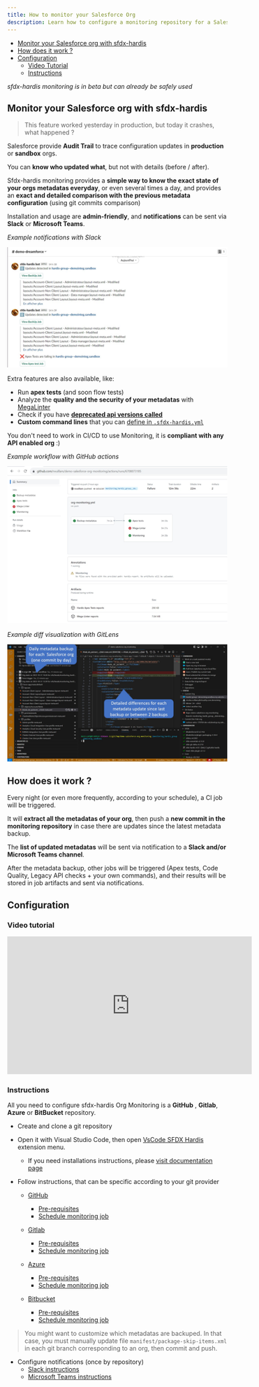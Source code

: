 ```yaml
---
title: How to monitor your Salesforce Org
description: Learn how to configure a monitoring repository for a Salesforce Org, using sfdx-hardis, then how to read reports
---
```

<!-- markdownlint-disable MD013 -->

- [Monitor your Salesforce org with sfdx-hardis](#monitor-your-salesforce-org-with-sfdx-hardis)
- [How does it work ?](#how-does-it-work)
- [Configuration](#configuration)
  - [Video Tutorial](#video-tutorial)
  - [Instructions](#instructions)

_sfdx-hardis monitoring is in beta but can already be safely used_

## Monitor your Salesforce org with sfdx-hardis

> This feature worked yesterday in production, but today it crashes, what happened ?

Salesforce provide **Audit Trail** to trace configuration updates in **production** or **sandbox** orgs.

You can **know who updated what**, but not with details (before / after).

Sfdx-hardis monitoring provides a **simple way to know the exact state of your orgs metadatas everyday**, or even several times a day, and provides an **exact and detailed comparison with the previous metadata configuration** (using git commits comparison)

Installation and usage are **admin-friendly**, and **notifications** can be sent via **Slack** or **Microsoft Teams**.

_Example notifications with Slack_

![](assets/images/screenshot-slack-monitoring.jpg)

Extra features are also available, like:

- Run **apex tests** (and soon flow tests)
- Analyze the **quality and the security of your metadatas** with [MegaLinter](https://megalinter.io/latest/)
- Check if you have [**deprecated api versions called**](https://nicolas.vuillamy.fr/handle-salesforce-api-versions-deprecation-like-a-pro-335065f52238)
- **Custom command lines** that you can [define in `.sfdx-hardis.yml`](https://sfdx-hardis.cloudity.com/hardis/org/monitor/all/)

You don't need to work in CI/CD to use Monitoring, it is **compliant with any API enabled org** :)

_Example workflow with GitHub actions_

![](assets/images/screenshot-monitoring-jobs.jpg)

_Example diff visualization with GitLens_

![](assets/images/screenshot-monitoring-backup.jpg)

## How does it work ?

Every night (or even more frequently, according to your schedule), a CI job will be triggered.

It will **extract all the metadatas of your org**, then push a **new commit in the monitoring repository** in case there are updates since the latest metadata backup.

The **list of updated metadatas** will be sent via notification to a **Slack and/or Microsoft Teams channel**.

After the metadata backup, other jobs will be triggered (Apex tests, Code Quality, Legacy API checks + your own commands), and their results will be stored in job artifacts and sent via notifications.

## Configuration

### Video tutorial

<div style="text-align:center"><iframe width="560" height="315" src="https://www.youtube.com/embed/bcVdN0XItSc" title="YouTube video player" frameborder="0" allow="accelerometer; autoplay; clipboard-write; encrypted-media; gyroscope; picture-in-picture" allowfullscreen></iframe></div>

### Instructions

All you need to configure sfdx-hardis Org Monitoring is a **GitHub** , **Gitlab**, **Azure** or **BitBucket** repository.

- Create and clone a git repository
- Open it with Visual Studio Code, then open [VsCode SFDX Hardis](https://marketplace.visualstudio.com/items?itemName=NicolasVuillamy.vscode-sfdx-hardis) extension menu.
  - If you need installations instructions, please [visit documentation page](salesforce-ci-cd-use-install.md)

- Follow instructions, that can be specific according to your git provider

  - [GitHub](salesforce-monitoring-config-github.md)
    - [Pre-requisites](salesforce-monitoring-config-github.md#pre-requisites)
    - [Schedule monitoring job](salesforce-monitoring-config-github.md#schedule-the-monitoring-job)

  - [Gitlab](salesforce-monitoring-config-gitlab.md)
    - [Pre-requisites](salesforce-monitoring-config-gitlab.md#pre-requisites)
    - [Schedule monitoring job](salesforce-monitoring-config-gitlab.md#schedule-the-monitoring-job)

  - [Azure](salesforce-monitoring-config-azure.md)
    - [Pre-requisites](salesforce-monitoring-config-azure.md#pre-requisites)
    - [Schedule monitoring job](salesforce-monitoring-config-azure.md#schedule-the-monitoring-job)

  - [Bitbucket](salesforce-monitoring-config-bitbucket.md)
    - [Pre-requisites](salesforce-monitoring-config-bitbucket.md#pre-requisites)
    - [Schedule monitoring job](salesforce-monitoring-config-bitbucket.md#schedule-the-monitoring-job)

> You might want to customize which metadatas are backuped.
> In that case, you must manually update file `manifest/package-skip-items.xml` in each git branch corresponding to an org, then commit and push.

- Configure notifications (once by repository)
  - [Slack instructions](salesforce-ci-cd-setup-integration-slack.md)
  - [Microsoft Teams instructions](salesforce-ci-cd-setup-integration-ms-teams.md)
